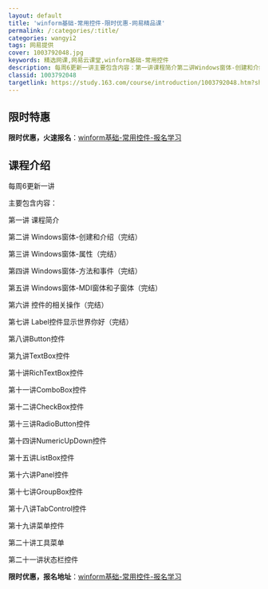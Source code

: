 ```yaml
---
layout: default
title: 'winform基础-常用控件-限时优惠-网易精品课'
permalink: /:categories/:title/
categories: wangyi2
tags: 网易提供
cover: 1003792048.jpg
keywords: 精选网课,网易云课堂,winform基础-常用控件
description: 每周6更新一讲主要包含内容：第一讲课程简介第二讲Windows窗体-创建和介绍（完结）第三讲Windows窗体-属性（完
classid: 1003792048
targetlink: https://study.163.com/course/introduction/1003792048.htm?share=1&shareId=1025206652&utm_campaign=share&utm_medium=iphoneShare&utm_source=&utm_u=1025206652
---
```


## 限时特惠

**限时优惠，火速报名**：[winform基础-常用控件-报名学习](https://study.163.com/course/introduction/1003792048.htm?share=1&shareId=1025206652&utm_campaign=share&utm_medium=iphoneShare&utm_source=&utm_u=1025206652)

## 课程介绍

每周6更新一讲

主要包含内容：

第一讲 课程简介

第二讲 Windows窗体-创建和介绍（完结）

第三讲 Windows窗体-属性（完结）

第四讲 Windows窗体-方法和事件（完结）

第五讲 Windows窗体-MDI窗体和子窗体（完结）

第六讲 控件的相关操作（完结）

第七讲 Label控件显示世界你好（完结）

第八讲Button控件

第九讲TextBox控件

第十讲RichTextBox控件

第十一讲ComboBox控件

第十二讲CheckBox控件

第十三讲RadioButton控件

第十四讲NumericUpDown控件

第十五讲ListBox控件

第十六讲Panel控件

第十七讲GroupBox控件

第十八讲TabControl控件

第十九讲菜单控件

第二十讲工具菜单

第二十一讲状态栏控件

**限时优惠，报名地址**：[winform基础-常用控件-报名学习](https://study.163.com/course/introduction/1003792048.htm?share=1&shareId=1025206652&utm_campaign=share&utm_medium=iphoneShare&utm_source=&utm_u=1025206652)

